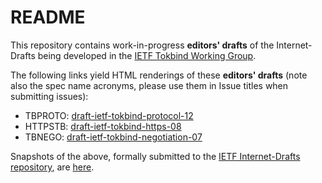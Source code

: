 README
=======

This repository contains work-in-progress **editors' drafts** of the Internet-Drafts being developed in the [IETF Tokbind Working Group](https://datatracker.ietf.org/wg/tokbind/charter/).

The following links yield HTML renderings of these **editors' drafts** (note also the spec name acronyms, please use them in Issue titles when submitting issues):
- TBPROTO: [draft-ietf-tokbind-protocol-12](http://xml2rfc.ietf.org/cgi-bin/xml2rfc.cgi?modeAsFormat=html/ascii&url=https://raw.githubusercontent.com/TokenBinding/Internet-Drafts/master/draft-ietf-tokbind-protocol-12.xml)
- HTTPSTB: [draft-ietf-tokbind-https-08](http://xml2rfc.ietf.org/cgi-bin/xml2rfc.cgi?modeAsFormat=html/ascii&url=https://raw.githubusercontent.com/TokenBinding/Internet-Drafts/master/draft-ietf-tokbind-https-08.xml)
- TBNEGO: [draft-ietf-tokbind-negotiation-07](http://xml2rfc.ietf.org/cgi-bin/xml2rfc.cgi?modeAsFormat=html/ascii&url=https://raw.githubusercontent.com/TokenBinding/Internet-Drafts/master/draft-ietf-tokbind-negotiation-07.xml)

Snapshots of the above, formally submitted to the [IETF Internet-Drafts repository](https://www.ietf.org/id-info/), are [here](https://datatracker.ietf.org/wg/tokbind/documents/).
